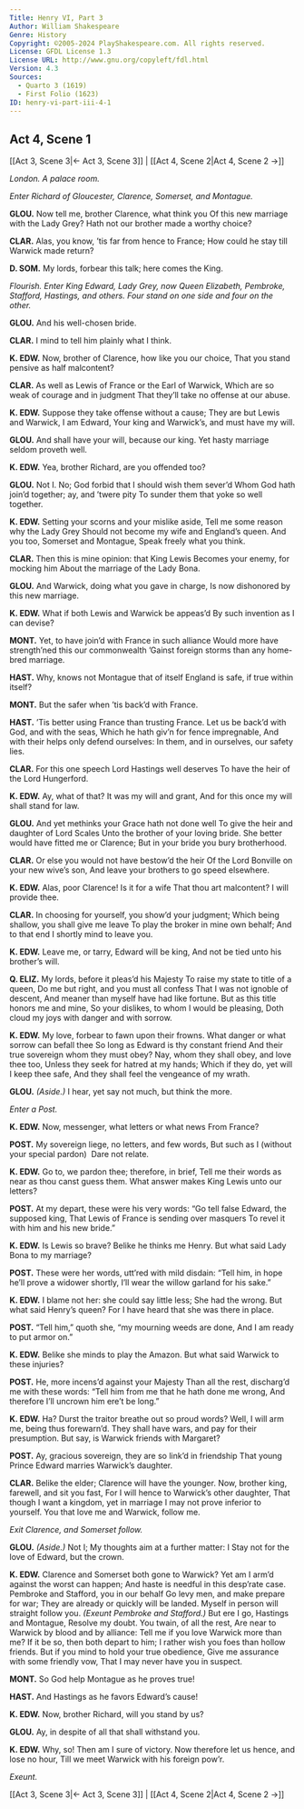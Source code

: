 ```yaml
---
Title: Henry VI, Part 3
Author: William Shakespeare
Genre: History
Copyright: ©2005-2024 PlayShakespeare.com. All rights reserved.
License: GFDL License 1.3
License URL: http://www.gnu.org/copyleft/fdl.html
Version: 4.3
Sources:
  - Quarto 3 (1619)
  - First Folio (1623)
ID: henry-vi-part-iii-4-1
---
```


## Act 4, Scene 1
[[Act 3, Scene 3|← Act 3, Scene 3]] | [[Act 4, Scene 2|Act 4, Scene 2 →]]

*London. A palace room.*

*Enter Richard of Gloucester, Clarence, Somerset, and Montague.*

**GLOU.**
Now tell me, brother Clarence, what think you
Of this new marriage with the Lady Grey?
Hath not our brother made a worthy choice?

**CLAR.**
Alas, you know, ’tis far from hence to France;
How could he stay till Warwick made return?

**D. SOM.**
My lords, forbear this talk; here comes the King.

*Flourish. Enter King Edward, Lady Grey, now Queen Elizabeth, Pembroke, Stafford, Hastings, and others. Four stand on one side and four on the other.*

**GLOU.**
And his well-chosen bride.

**CLAR.**
I mind to tell him plainly what I think.

**K. EDW.**
Now, brother of Clarence, how like you our choice,
That you stand pensive as half malcontent?

**CLAR.**
As well as Lewis of France or the Earl of Warwick,
Which are so weak of courage and in judgment
That they’ll take no offense at our abuse.

**K. EDW.**
Suppose they take offense without a cause;
They are but Lewis and Warwick, I am Edward,
Your king and Warwick’s, and must have my will.

**GLOU.**
And shall have your will, because our king.
Yet hasty marriage seldom proveth well.

**K. EDW.**
Yea, brother Richard, are you offended too?

**GLOU.**
Not I.
No; God forbid that I should wish them sever’d
Whom God hath join’d together; ay, and ’twere pity
To sunder them that yoke so well together.

**K. EDW.**
Setting your scorns and your mislike aside,
Tell me some reason why the Lady Grey
Should not become my wife and England’s queen.
And you too, Somerset and Montague,
Speak freely what you think.

**CLAR.**
Then this is mine opinion: that King Lewis
Becomes your enemy, for mocking him
About the marriage of the Lady Bona.

**GLOU.**
And Warwick, doing what you gave in charge,
Is now dishonored by this new marriage.

**K. EDW.**
What if both Lewis and Warwick be appeas’d
By such invention as I can devise?

**MONT.**
Yet, to have join’d with France in such alliance
Would more have strength’ned this our commonwealth
’Gainst foreign storms than any home-bred marriage.

**HAST.**
Why, knows not Montague that of itself
England is safe, if true within itself?

**MONT.**
But the safer when ’tis back’d with France.

**HAST.**
’Tis better using France than trusting France.
Let us be back’d with God, and with the seas,
Which he hath giv’n for fence impregnable,
And with their helps only defend ourselves:
In them, and in ourselves, our safety lies.

**CLAR.**
For this one speech Lord Hastings well deserves
To have the heir of the Lord Hungerford.

**K. EDW.**
Ay, what of that? It was my will and grant,
And for this once my will shall stand for law.

**GLOU.**
And yet methinks your Grace hath not done well
To give the heir and daughter of Lord Scales
Unto the brother of your loving bride.
She better would have fitted me or Clarence;
But in your bride you bury brotherhood.

**CLAR.**
Or else you would not have bestow’d the heir
Of the Lord Bonville on your new wive’s son,
And leave your brothers to go speed elsewhere.

**K. EDW.**
Alas, poor Clarence! Is it for a wife
That thou art malcontent? I will provide thee.

**CLAR.**
In choosing for yourself, you show’d your judgment;
Which being shallow, you shall give me leave
To play the broker in mine own behalf;
And to that end I shortly mind to leave you.

**K. EDW.**
Leave me, or tarry, Edward will be king,
And not be tied unto his brother’s will.

**Q. ELIZ.**
My lords, before it pleas’d his Majesty
To raise my state to title of a queen,
Do me but right, and you must all confess
That I was not ignoble of descent,
And meaner than myself have had like fortune.
But as this title honors me and mine,
So your dislikes, to whom I would be pleasing,
Doth cloud my joys with danger and with sorrow.

**K. EDW.**
My love, forbear to fawn upon their frowns.
What danger or what sorrow can befall thee
So long as Edward is thy constant friend
And their true sovereign whom they must obey?
Nay, whom they shall obey, and love thee too,
Unless they seek for hatred at my hands;
Which if they do, yet will I keep thee safe,
And they shall feel the vengeance of my wrath.

**GLOU.**
*(Aside.)*
I hear, yet say not much, but think the more.

*Enter a Post.*

**K. EDW.**
Now, messenger, what letters or what news
From France?

**POST.**
My sovereign liege, no letters, and few words,
But such as I (without your special pardon) 
Dare not relate.

**K. EDW.**
Go to, we pardon thee; therefore, in brief,
Tell me their words as near as thou canst guess them.
What answer makes King Lewis unto our letters?

**POST.**
At my depart, these were his very words:
“Go tell false Edward, the supposed king,
That Lewis of France is sending over masquers
To revel it with him and his new bride.”

**K. EDW.**
Is Lewis so brave? Belike he thinks me Henry.
But what said Lady Bona to my marriage?

**POST.**
These were her words, utt’red with mild disdain:
“Tell him, in hope he’ll prove a widower shortly,
I’ll wear the willow garland for his sake.”

**K. EDW.**
I blame not her: she could say little less;
She had the wrong. But what said Henry’s queen?
For I have heard that she was there in place.

**POST.**
“Tell him,” quoth she, “my mourning weeds are done,
And I am ready to put armor on.”

**K. EDW.**
Belike she minds to play the Amazon.
But what said Warwick to these injuries?

**POST.**
He, more incens’d against your Majesty
Than all the rest, discharg’d me with these words:
“Tell him from me that he hath done me wrong,
And therefore I’ll uncrown him ere’t be long.”

**K. EDW.**
Ha? Durst the traitor breathe out so proud words?
Well, I will arm me, being thus forewarn’d.
They shall have wars, and pay for their presumption.
But say, is Warwick friends with Margaret?

**POST.**
Ay, gracious sovereign, they are so link’d in friendship
That young Prince Edward marries Warwick’s daughter.

**CLAR.**
Belike the elder; Clarence will have the younger.
Now, brother king, farewell, and sit you fast,
For I will hence to Warwick’s other daughter,
That though I want a kingdom, yet in marriage
I may not prove inferior to yourself.
You that love me and Warwick, follow me.

*Exit Clarence, and Somerset follow.*

**GLOU.**
*(Aside.)*
Not I;
My thoughts aim at a further matter: I
Stay not for the love of Edward, but the crown.

**K. EDW.**
Clarence and Somerset both gone to Warwick?
Yet am I arm’d against the worst can happen;
And haste is needful in this desp’rate case.
Pembroke and Stafford, you in our behalf
Go levy men, and make prepare for war;
They are already or quickly will be landed.
Myself in person will straight follow you.
*(Exeunt Pembroke and Stafford.)*
But ere I go, Hastings and Montague,
Resolve my doubt. You twain, of all the rest,
Are near to Warwick by blood and by alliance:
Tell me if you love Warwick more than me?
If it be so, then both depart to him;
I rather wish you foes than hollow friends.
But if you mind to hold your true obedience,
Give me assurance with some friendly vow,
That I may never have you in suspect.

**MONT.**
So God help Montague as he proves true!

**HAST.**
And Hastings as he favors Edward’s cause!

**K. EDW.**
Now, brother Richard, will you stand by us?

**GLOU.**
Ay, in despite of all that shall withstand you.

**K. EDW.**
Why, so! Then am I sure of victory.
Now therefore let us hence, and lose no hour,
Till we meet Warwick with his foreign pow’r.

*Exeunt.*

[[Act 3, Scene 3|← Act 3, Scene 3]] | [[Act 4, Scene 2|Act 4, Scene 2 →]]